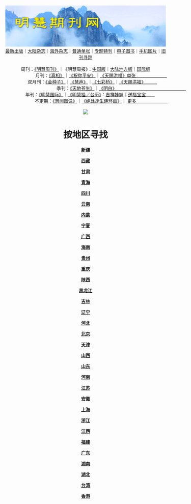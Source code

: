 <a id="user-content-1" class="anchor" aria-hidden="true" href="#1">
<a name="1" id="1" target="_blank"></a> <span id="1">
<a name="2" id="2" target="_blank"></a> <span id="2">
<a name="3" id="3" target="_blank"></a> <span id="3">
<a name="4" id="4" target="_blank"></a> <span id="4">
<a name="5" id="5" target="_blank"></a> <span id="5">
<a name="6" id="6" target="_blank"></a> <span id="6">
<a name="7" id="7" target="_blank"></a> <span id="7">
<a id="user-content-1" href="#1">
<div align="center">
<a target="_blank" href="https://github.com/19920513/djy/blob/master/gb/nsc413.md#1"><img src="https://github.com/pdf-edit/qikan/blob/master/mhqk.png?raw=true"></a><br>
<a href="https://github.com/pdf-edit/qikan/blob/master/display.aspx/category_id/8/page_1.md">最新出版</a>｜<a href="https://github.com/pdf-edit/qikan/blob/master/category.aspx/category/mainland/page_1.md">大陆杂志</a>｜<a href="https://github.com/pdf-edit/qikan/blob/master/category.aspx/category/overseas/page_1.md">海外杂志</a>｜<a href="https://github.com/pdf-edit/qikan/blob/master/display.aspx/category_id/4/guige_id/3/page_1.md">普通单张</a>｜<a href="https://github.com/pdf-edit/qikan/blob/master/category.aspx/category/zhuanti/page_1.md">专题特刊</a>｜<a href="https://github.com/pdf-edit/qikan/blob/master/display.aspx/category_id/6/meijie_id/2/page_1.md">电子图书</a>｜<a href="https://github.com/pdf-edit/qikan/blob/master/display.aspx/qikan_type_id/11075/page_1.md">手机图片</a>｜<a href="https://github.com/pdf-edit/qikan/blob/master/display.aspx/category_id/5/zhouqi_id/6/page_1.md">旧刊寻踪</a><a href="https://github.com/pdf-edit/qikan/blob/master/UpdatedArticles.aspx/page_1.md"></a>
<br>
<br>
周刊：<a href="https://github.com/pdf-edit/qikan/blob/master/display.aspx/qikan_type_id/5179/page_1.md">《明慧周刊》</a>｜《明慧周报》：<a href="https://github.com/pdf-edit/qikan/blob/master/display.aspx/qikan_type_id/5178/page_1.md">中国版</a>｜<a href="https://github.com/pdf-edit/qikan/blob/master/mainland.aspx/page_1.md">大陆地方版</a>｜<a href="https://github.com/pdf-edit/qikan/blob/master/display.aspx/qikan_type_id/5151">国际版</a><br>
月刊：<a href="https://github.com/pdf-edit/qikan/blob/master/display.aspx/qikan_type_id/5240/page_1.md">《真相》</a>｜<a href="https://github.com/pdf-edit/qikan/blob/master/display.aspx/qikan_type_id/11182/page_1.md">《祝你平安》</a>｜<a href="https://github.com/pdf-edit/qikan/blob/master/display.aspx/qikan_type_id/5360/keyword/E5/contain/true/page_1.md">《天赐洪福》单张　　　　　　　</a><br>
双月刊：<a href="https://github.com/pdf-edit/qikan/blob/master/display.aspx/qikan_type_id/7500/page_1.md">《金种子》</a>｜<a href="https://github.com/pdf-edit/qikan/blob/master/display.aspx/qikan_type_id/5638/page_1.md">《慧声》</a>｜<a href="https://github.com/pdf-edit/qikan/blob/master/display.aspx/qikan_type_id/7268/page_1.md">《七彩桥》</a>｜<a href="https://github.com/pdf-edit/qikan/blob/master/display.aspx/qikan_type_id/5360/keyword/E5/contain/false/page_1.md">《天赐洪福》　　　</a> <br>
季刊：<a href="https://github.com/pdf-edit/qikan/blob/master/display.aspx/qikan_type_id/5139/page_1.md">《天地苍生》</a>｜<a href="https://github.com/pdf-edit/qikan/blob/master/display.aspx/qikan_type_id/5140/page_1.md">《明白》　　　　　　　　　　　　　　　　</a><br>
年刊：<a href="https://github.com/pdf-edit/qikan/blob/master/display.aspx/qikan_type_id/10922/page_1.md">《明慧国际》</a>｜<a href="https://github.com/pdf-edit/qikan/blob/master/display.aspx/category_id/6/meijie_id/3/page_1.md">《明慧挂／台历》</a>：<a href="https://github.com/pdf-edit/qikan/blob/master/display.aspx/category_id/6/meijie_id/3/keyword/E5/page_1.md">吉祥娃娃</a>｜<a href="https://github.com/pdf-edit/qikan/blob/master/display.aspx/category_id/6/meijie_id/3/keyword/E9/page_1.md">送福宝宝　　</a><br> 
不定期：<a href="https://github.com/pdf-edit/qikan/blob/master/display.aspx/qikan_type_id/11185/page_1.md">《慧闻图说》</a>｜<a href="https://github.com/pdf-edit/qikan/blob/master/display.aspx/qikan_type_id/11131/page_1.md">《绝处逢生连环画》</a>｜ <a href="https://github.com/pdf-edit/qikan/blob/master/display.aspx/category_id/6/meijie_id/3/keyword/other/page_1.md">更多　　　　　　　</a> <br>
<br>
<a target="_blank" href="https://github.com/19920513/djy/blob/master/gb/nsc413.md#1"><img src="https://raw.githubusercontent.com/19920513/www/master/t/lh600.jpg"></a><br>
<h1><strong>按地区寻找</strong></h1><p align="center"><strong></strong></p>
<p align="center"><strong><a target="_blank" href="https://github.com/pdf-edit/qikan/blob/master/mainland.aspx/location_id/32/page_1.md#1">新疆</a></strong></p>
<p align="center"><strong><a target="_blank" href="https://github.com/pdf-edit/qikan/blob/master/mainland.aspx/location_id/27/page_1.md#1">西藏</a></strong></p>
<p align="center"><strong><a target="_blank" href="https://github.com/pdf-edit/qikan/blob/master/mainland.aspx/location_id/29/page_1.md#1">甘肃</a></strong></p>
<p align="center"><strong><a target="_blank" href="https://github.com/pdf-edit/qikan/blob/master/mainland.aspx/location_id/30/page_1.md#1">青海</a></strong></p>
<p align="center"><strong><a target="_blank" href="https://github.com/pdf-edit/qikan/blob/master/mainland.aspx/location_id/24/page_1.md#1">四川</a></strong></p>
<p align="center"><strong><a target="_blank" href="https://github.com/pdf-edit/qikan/blob/master/mainland.aspx/location_id/26/page_1.md#1">云南</a></strong></p>
<p align="center"><strong><a target="_blank" href="https://github.com/pdf-edit/qikan/blob/master/mainland.aspx/location_id/6/page_1.md#1">内蒙</a></strong></p>
<p align="center"><strong><a target="_blank" href="https://github.com/pdf-edit/qikan/blob/master/mainland.aspx/location_id/31/page_1.md#1">宁夏</a></strong></p>
<p align="center"><strong><a target="_blank" href="https://github.com/pdf-edit/qikan/blob/master/mainland.aspx/location_id/21/page_1.md#1">广西</a></strong></p>
<p align="center"><strong><a target="_blank" href="https://github.com/pdf-edit/qikan/blob/master/mainland.aspx/location_id/22/page_1.md#1">海南</a></strong></p>
<p align="center"><strong><a target="_blank" href="https://github.com/pdf-edit/qikan/blob/master/mainland.aspx/location_id/25/page_1.md#1">贵州</a></strong></p>
<p align="center"><strong><a target="_blank" href="https://github.com/pdf-edit/qikan/blob/master/mainland.aspx/location_id/23/page_1.md#1">重庆</a></strong></p>
<p align="center"><strong><a target="_blank" href="https://github.com/pdf-edit/qikan/blob/master/mainland.aspx/location_id/28/page_1.md#1">陕西</a></strong></p>
<p align="center"><strong><a target="_blank" href="https://github.com/pdf-edit/qikan/blob/master/mainland.aspx/location_id/9/page_1.md#1">黑龙江</a></strong></p>
<p align="center"><strong><a target="_blank" href="https://github.com/pdf-edit/qikan/blob/master/mainland.aspx/location_id/8/page_1.md#1">吉林</a></strong></p>
<p align="center"><strong><a target="_blank" href="https://github.com/pdf-edit/qikan/blob/master/mainland.aspx/location_id/7/page_1.md#1">辽宁</a></strong></p>
<p align="center"><strong><a target="_blank" href="https://github.com/pdf-edit/qikan/blob/master/mainland.aspx/location_id/4/page_1.md#1">河北</a></strong></p>
<p align="center"><strong><a target="_blank" href="https://github.com/pdf-edit/qikan/blob/master/mainland.aspx/location_id/2/page_1.md#1">北京</a></strong></p>
<p align="center"><strong><a target="_blank" href="https://github.com/pdf-edit/qikan/blob/master/mainland.aspx/location_id/3/page_1.md#1">天津</a></strong></p>
<p align="center"><strong><a target="_blank" href="https://github.com/pdf-edit/qikan/blob/master/mainland.aspx/location_id/5/page_1.md#1">山西</a></strong></p>
<p align="center"><strong><a target="_blank" href="https://github.com/pdf-edit/qikan/blob/master/mainland.aspx/location_id/16/page_1.md#1">山东</a></strong></p>
<p align="center"><strong><a target="_blank" href="https://github.com/pdf-edit/qikan/blob/master/mainland.aspx/location_id/17/page_1.md#1">河南</a></strong></p>
<p align="center"><strong><a target="_blank" href="https://github.com/pdf-edit/qikan/blob/master/mainland.aspx/location_id/11/page_1.md#1">江苏</a></strong></p>
<p align="center"><strong><a target="_blank" href="https://github.com/pdf-edit/qikan/blob/master/mainland.aspx/location_id/13/page_1.md#1">安徽</a></strong></p>
<p align="center"><strong><a target="_blank" href="https://github.com/pdf-edit/qikan/blob/master/mainland.aspx/location_id/10/page_1.md#1">上海</a></strong></p>
<p align="center"><strong><a target="_blank" href="https://github.com/pdf-edit/qikan/blob/master/mainland.aspx/location_id/12/page_1.md#1">浙江</a></strong></p>
<p align="center"><strong><a target="_blank" href="https://github.com/pdf-edit/qikan/blob/master/mainland.aspx/location_id/15/page_1.md#1">江西</a></strong></p>
<p align="center"><strong><a target="_blank" href="https://github.com/pdf-edit/qikan/blob/master/mainland.aspx/location_id/14/page_1.md#1">福建</a></strong></p>
<p align="center"><strong><a target="_blank" href="https://github.com/pdf-edit/qikan/blob/master/mainland.aspx/location_id/20/page_1.md#1">广东</a></strong></p>
<p align="center"><strong><a target="_blank" href="https://github.com/pdf-edit/qikan/blob/master/mainland.aspx/location_id/19/page_1.md#1">湖南</a></strong></p>
<p align="center"><strong><a target="_blank" href="https://github.com/pdf-edit/qikan/blob/master/mainland.aspx/location_id/18/page_1.md#1">湖北</a></strong></p>
<p align="center"><strong><a target="_blank" href="https://github.com/pdf-edit/qikan/blob/master/mainland.aspx/location_id/33/page_1.md#1">台湾</a></strong></p>
<p align="center"><strong><a target="_blank" href="https://github.com/pdf-edit/qikan/blob/master/mainland.aspx/location_id/34/page_1.md#1">香港</a></strong></p>

